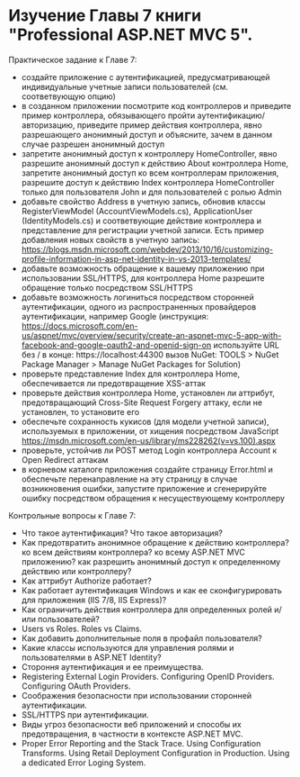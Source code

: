 # Изучение Главы 7 книги "Professional ASP.NET MVC 5".
              
Практическое задание к Главе 7:
- создайте приложение с аутентификацией, предусматривающей индивидуальные учетные записи пользователей (см. соответвующую опцию)
- в созданном приложении посмотрите код контроллеров и приведите пример контроллера, обязывающего пройти аутентификацию/авторизацию, приведите пример действия контроллера, явно разрешающего анонимный доступ и объясните, зачем в данном случае разрешен анонимный доступ
- запретите анонимный доступ к контроллеру HomeController, явно разрешите анонимный доступ к действию About контроллера Home, запретите анонимный доступ ко всем контроллерам приложения, разрешите доступ к действию Index контроллера HomeController только для пользователя John и для пользователей с ролью Admin
- добавьте свойство Address в учетную запись, обновив классы RegisterViewModel (AccountViewModels.cs), ApplicationUser (IdentityModels.cs) и соответвующие действие контроллера и представление для регистрации учетной записи. Есть пример добавления новых свойств в учетную запись: https://blogs.msdn.microsoft.com/webdev/2013/10/16/customizing-profile-information-in-asp-net-identity-in-vs-2013-templates/
- добавьте возможность обращение к вашему приложению при использовании SSL/HTTPS, для контроллера Home разрешите обращение только посредством SSL/HTTPS
- добавьте возможность логиниться посредством сторонней аутентификации, одного из распространенных провайдеров аутентификации, например Google
(инструкция: https://docs.microsoft.com/en-us/aspnet/mvc/overview/security/create-an-aspnet-mvc-5-app-with-facebook-and-google-oauth2-and-openid-sign-on
используйте URL без / в конце: https://localhost:44300
вызов NuGet: TOOLS > NuGet Package Manager > Manage NuGet Packages for Solution)
- проверьте представление Index для контроллера Home, обеспечивается ли предотвращение XSS-аттак
- проверьте действия контроллера Home, установлен ли аттрибут, предотвращающий Cross-Site Request Forgery аттаку, если не установлен, то установите его
- обеспечьте сохранность кукисов (для модели учетной записи), используемых в приложении, от хищения посредством JavaScript https://msdn.microsoft.com/en-us/library/ms228262(v=vs.100).aspx
- проверьте, устойчив ли POST метод Login контроллера Account к Open Redirect аттакам
- в корневом каталоге приложения создайте страницу Error.html и обеспечьте перенаправление на эту страницу в случае возникновения ошибки, запустите приложение и сгенерируйте ошибку посредством обращения к несуществующему контроллеру
              
Контрольные вопросы к Главе 7:
- Что такое аутентификация? Что такое авторизация?
- Как предотвратить анонимное обращение к действию контроллера? ко всем действиям контроллера? ко всему ASP.NET MVC приложению? как разрешить анонимный доступ к определенному действию или контроллеру?
- Как аттрибут Authorize работает?
- Как работает аутентификация Windows и как ее сконфигурировать для приложения (IIS 7/8, IIS Express)?
- Как ограничить действия контроллера для определенных ролей и/или пользователей?
- Users vs Roles. Roles vs Claims.
- Как добавить дополнительные поля в профайл пользователя?
- Какие классы используются для управления ролями и пользователями в ASP.NET Identity?
- Стороння аутентификация и ее преимущества.
- Registering External Login Providers. Configuring OpenID Providers. Configuring OAuth Providers.
- Соображения безопасности при использовании сторонней аутентификации.
- SSL/HTTPS при аутентификации.
- Виды угроз безопасности веб приложений и способы их предотвращения, в частности в контексте ASP.NET MVC.
- Proper Error Reporting and the Stack Trace. Using Configuration Transforms. Using Retail Deployment Configuration in Production. Using a dedicated Error Loging System.
